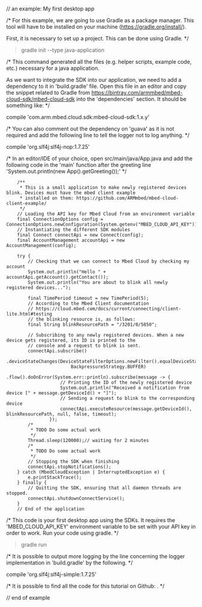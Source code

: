 // an example: My first desktop app

/*
For this example, we are going to use Gradle as a package manager.
This tool will have to be installed on your machine (https://gradle.org/install/).

First, it is necessary to set up a project. This can be done using Gradle.
*/

> gradle init --type java-application

/*
This command generated all the files (e.g. helper scripts, example code, etc.) necessary for a java application.

As we want to integrate the SDK into our application, we need to add a dependency to it in 'build.gradle' file.
Open this file in an editor and copy the snippet related to Gradle from https://bintray.com/armmbed/mbed-cloud-sdk/mbed-cloud-sdk into the 'dependencies' section. 
It should be something like:
*/

compile 'com.arm.mbed.cloud.sdk:mbed-cloud-sdk:1.x.y'

/*
You can also comment out the dependency on 'guava' as it is not required and add the following line to tell the logger not to log anything.
*/

compile 'org.slf4j:slf4j-nop:1.7.25'

/*
In an editor/IDE of your choice, open src/main/java/App.java and add the following code in the 'main' function after the greeting line 'System.out.println(new App().getGreeting());'
*/

        /**
         * This is a small application to make newly registered devices blink. Devices must have the mbed client example
         * installed on them: https://github.com/ARMmbed/mbed-cloud-client-example/
         */
        // Loading the API key for Mbed Cloud from an environment variable
        final ConnectionOptions config = ConnectionOptions.newConfiguration(System.getenv("MBED_CLOUD_API_KEY"));
        // Instantiating the different SDK modules
        final Connect connectApi = new Connect(config);
        final AccountManagement accountApi = new AccountManagement(config);

        try {
            // Checking that we can connect to Mbed Cloud by checking my account
            System.out.println("Hello " + accountApi.getAccount().getContact());
            System.out.println("You are about to blink all newly registered devices...");

            final TimePeriod timeout = new TimePeriod(5);
            // According to the Mbed Client documentation
            // https://cloud.mbed.com/docs/current/connecting/client-lite.html#testing
            // the blinking resource is, as follows:
            final String blinkResourcePath = "/3201/0/5850";

            // Subscribing to any newly registered devices. When a new device gets registered, its ID is printed to the
            // console and a request to blink is sent.
            connectApi.subscribe()
                    .deviceStateChanges(DeviceStateFilterOptions.newFilter().equalDeviceState(DeviceState.REGISTRATION),
                            BackpressureStrategy.BUFFER)
                    .flow().doOnError(System.err::println).subscribe(message -> {
                        // Printing the ID of the newly registered device
                        System.out.println("Received a notification from device [" + message.getDeviceId() + "]");
                        // Sending a request to blink to the corresponding device
                        connectApi.executeResource(message.getDeviceId(), blinkResourcePath, null, false, timeout);
                    });
            /*
             * TODO Do some actual work
             */
            Thread.sleep(120000);// waiting for 2 minutes
            /*
             * TODO Do some actual work
             */
            // Stopping the SDK when finishing
            connectApi.stopNotifications();
        } catch (MbedCloudException | InterruptedException e) {
            e.printStackTrace();
        } finally {
            // Quitting the SDK, ensuring that all daemon threads are stopped.
            connectApi.shutdownConnectService();
        }
        // End of the application

/*
This code is your first desktop app using  the SDKs.
It requires the 'MBED_CLOUD_API_KEY' environment variable to be set with your API key in order to work.
Run your code using gradle.
*/

> gradle run

/*
It is possible to output more logging by the line concerning the logger implementation in 'build.gradle' by the following.
*/

compile 'org.slf4j:slf4j-simple:1.7.25'

/*
It is possible to find all the code for this tutorial on Github: .
*/

// end of example
